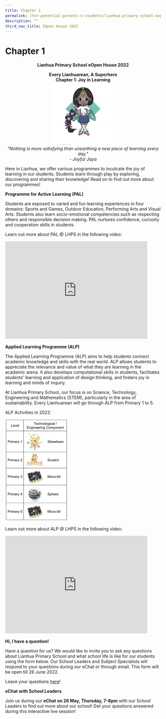 ```yaml
---
title: Chapter 1
permalink: /for-potential-parents-n-students/lianhua-primary-school-eopen-house-2022/chapter-1/
description: ""
third_nav_title: EOpen House 2022
---
```


# Chapter 1

**<center>Lianhua Primary School eOpen House 2022</center>**

<center><b>Every Lianhuarean, A Superhero<br>Chapter 1: Joy in Learning</b></center>

<center><img src="/images/Potential%20Parents%20&%20Students/EOpen%20house%202022/Chapter%201/jaya.gif" style="width:40%"></center>

<center><i>"Nothing is more satisfying than unearthing a new piece of learning every day." <br>- Joyful Jaya</i></center>

Here in Lianhua, we offer various programmes to inculcate the joy of learning in our students. Students learn through play by exploring, discovering and sharing their knowledge! Read on to find out more about our programmes!


**Programme for Active Learning (PAL)**

Students are exposed to varied and fun learning experiences in four domains: Sports and Games, Outdoor Education, Performing Arts and Visual Arts. Students also learn socio-emotional competencies such as respecting others and responsible decision making. PAL nurtures confidence, curiosity and cooperation skills in students.

Learn out more about PAL @ LHPS in the following video:

<iframe width="460" height="315" src="https://www.youtube.com/embed/SLx2SBiG5HU" title="LHPS PAL 2022" frameborder="0" allow="accelerometer; autoplay; clipboard-write; encrypted-media; gyroscope; picture-in-picture" allowfullscreen></iframe>

**Applied Learning Programme (ALP)**

The Applied Learning Programme (ALP) aims to help students connect academic knowledge and skills with the real world. ALP allows students to appreciate the relevance and value of what they are learning in the academic arena. It also develops computational skills in students, facilitates students’ learning and application of design thinking, and fosters joy in learning and minds of inquiry.

At Lianhua Primary School, our focus is on Science, Technology, Engineering and Mathematics (STEM), particularly in the area of sustainability. Every Lianhuarean will go through ALP from Primary 1 to 5.

ALP Activities in 2022:

<img src="/images/Potential%20Parents%20&%20Students/EOpen%20house%202022/Chapter%201/alp.png" style="width:40%">


Learn out more about ALP @ LHPS in the following video:

<iframe width="460" height="315" src="https://www.youtube.com/embed/VMc4Jw3eY7s" title="LHPS ALP 2022 (Part 1)" frameborder="0" allow="accelerometer; autoplay; clipboard-write; encrypted-media; gyroscope; picture-in-picture" allowfullscreen></iframe>

**Hi, I have a question!**

Have a question for us? We would like to invite you to ask any questions about Lianhua Primary School and what school life is like for our students using the form below. Our School Leaders and Subject Specialists will respond to your questions during our eChat or through email. This form will be open till 26 June 2022.

Leave your questions [here](https://tinyurl.com/lhpseopenhsequestions)!

**eChat with School Leaders**

Join us during our **eChat on 26 May, Thursday, 7-8pm** with our School Leaders to find out more about our school! Get your questions answered during this interactive live session!